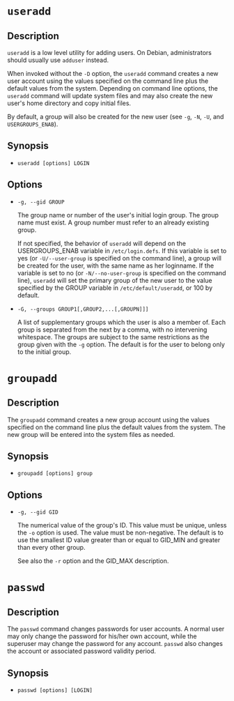 # `useradd`

## Description

`useradd` is a low level utility for adding users. On Debian, administrators should usually use `adduser` instead.

When invoked without the `-D` option, the `useradd` command creates a new user account using the values specified on the command line plus the default values from the system. Depending on command line options, the `useradd` command will update system files and may also create the new user's home directory and copy initial files.

By default, a group will also be created for the new user (see `-g`, `-N`, `-U`, and `USERGROUPS_ENAB`).

## Synopsis

- `useradd [options] LOGIN`

## Options

- `-g, --gid GROUP`

    The group name or number of the user's initial login group. The group name must exist. A group number must refer to an already existing group.

    If not specified, the behavior of `useradd` will depend on the USERGROUPS_ENAB variable in `/etc/login.defs`. If this variable is set to yes (or `-U/--user-group` is specified on the command line), a group will be created for the user, with the same name as her loginname. If the variable is set to no (or `-N/--no-user-group` is specified on the command line), `useradd` will set the primary group of the new user to the value specified by the GROUP variable in `/etc/default/useradd`, or 100 by default.

- `-G, --groups GROUP1[,GROUP2,...[,GROUPN]]]`

    A list of supplementary groups which the user is also a member of. Each group is separated from the next by a comma, with no intervening whitespace. The groups are subject to the same restrictions as the group given with the `-g` option. The default is for the user to belong only to the initial group.

# `groupadd`

## Description

The `groupadd` command creates a new group account using the values specified on the command line plus the default values from the system. The new group will be entered into the system files as needed.

## Synopsis

- `groupadd [options] group`

## Options

- `-g, --gid GID`

    The numerical value of the group's ID. This value must be unique, unless the `-o` option is used. The value must be non-negative. The default is to use the smallest ID value greater than or equal to GID_MIN and greater than every other group.

    See also the `-r` option and the GID_MAX description.

# `passwd`

## Description

The `passwd` command changes passwords for user accounts. A normal user may only change the password for his/her own account, while the superuser may change the password for any account. `passwd` also changes the account or associated password validity period.

## Synopsis

- `passwd [options] [LOGIN]`
